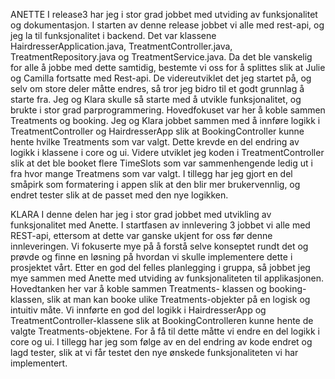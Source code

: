 ANETTE
I release3 har jeg i stor grad jobbet med utviding av funksjonalitet og dokumentasjon. I starten av denne release jobbet vi alle med rest-api, og jeg la til funksjonalitet i backend. Det var klassene HairdresserApplication.java, TreatmentController.java, TreatmentRepository.java og TreatmentService.java. Da det ble vanskelig for alle å jobbe med dette samtidig, bestemte vi oss for å splittes slik at Julie og Camilla fortsatte med Rest-api. De videreutviklet det jeg startet på, og selv om store deler måtte endres, så tror jeg bidro til et godt grunnlag å starte fra. Jeg og Klara skulle så starte med å utvikle funksjonalitet, og brukte i stor grad parprogrammering. Hovedfokuset var her å koble sammen Treatments og booking. Jeg og Klara jobbet sammen med å innføre logikk i TreatmentController og HairdresserApp slik at BookingController kunne hente hvilke Treatments som var valgt. Dette krevde en del endring av logikk i klassene i core og ui. Videre utviklet jeg koden i TreatmentController slik at det ble booket flere TimeSlots som var sammenhengende ledig ut i fra hvor mange Treatmens som var valgt. I tillegg har jeg gjort en del småpirk som formatering i appen slik at den blir mer brukervennlig, og endret tester slik at de passet med den nye logikken.

KLARA
I denne delen har jeg i stor grad jobbet med utvikling av funksjonalitet med Anette. I startfasen av innlevering 3 jobbet vi alle med REST-api, ettersom at dette var ganske ukjent for oss før denne innleveringen. Vi fokuserte mye på å forstå selve konseptet rundt det og prøvde og finne en løsning på hvordan vi skulle implementere dette i prosjektet vårt. Etter en god del felles planlegging i gruppa, så jobbet jeg mye sammen med Anette med utviding av funksjonaliteten til applikasjonen. Hovedtanken her var å koble sammen Treatments- klassen og booking-klassen, slik at man kan booke ulike Treatments-objekter på en logisk og intuitiv måte. Vi innførte en god del logikk i HairdresserApp og TreatmentController-klassene slik at BookingControlleren kunne hente de valgte Treatments-objektene. For å få til dette måtte vi endre en del logikk i core og ui. I tillegg har jeg som følge av en del endring av kode endret  og lagd tester, slik at vi får testet den nye ønskede funksjonaliteten vi har implementert.